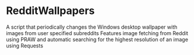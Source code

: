 # RedditWallpapers

A script that periodically changes the Windows desktop wallpaper with images from user specified subreddits
Features image fetching from Reddit using PRAW and automatic searching for the highest resolution of an image using Requests

